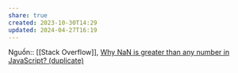 ```yaml
---
share: true
created: 2023-10-30T14:29
updated: 2024-04-27T16:19
---
```

Nguồn:: [[Stack Overflow]], [Why NaN is greater than any number in JavaScript? (duplicate)](https://stackoverflow.com/a/26982909/3416774)